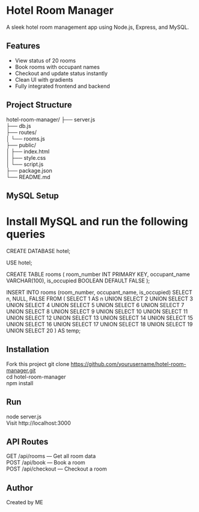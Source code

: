 # Hotel Room Manager

A sleek hotel room management app using Node.js, Express, and MySQL.

## Features

- View status of 20 rooms
- Book rooms with occupant names
- Checkout and update status instantly
- Clean UI with gradients
- Fully integrated frontend and backend

## Project Structure

hotel-room-manager/
├── server.js  
├── db.js  
├── routes/  
│   └── rooms.js  
├── public/  
│   ├── index.html  
│   ├── style.css  
│   └── script.js  
├── package.json  
└── README.md  

## MySQL Setup
 
# Install MySQL and run the following queries 

CREATE DATABASE hotel;

USE hotel;

CREATE TABLE rooms (
  room_number INT PRIMARY KEY,
  occupant_name VARCHAR(100),
  is_occupied BOOLEAN DEFAULT FALSE
);

INSERT INTO rooms (room_number, occupant_name, is_occupied)
SELECT n, NULL, FALSE FROM (
  SELECT 1 AS n UNION SELECT 2 UNION SELECT 3 UNION SELECT 4 UNION SELECT 5 UNION
  SELECT 6 UNION SELECT 7 UNION SELECT 8 UNION SELECT 9 UNION SELECT 10 UNION
  SELECT 11 UNION SELECT 12 UNION SELECT 13 UNION SELECT 14 UNION SELECT 15 UNION
  SELECT 16 UNION SELECT 17 UNION SELECT 18 UNION SELECT 19 UNION SELECT 20
) AS temp;

## Installation
Fork this project 
git clone https://github.com/yourusername/hotel-room-manager.git  
cd hotel-room-manager  
npm install  

## Run

node server.js  
Visit http://localhost:3000  

## API Routes

GET /api/rooms — Get all room data  
POST /api/book — Book a room  
POST /api/checkout — Checkout a room  

## Author

Created by ME
